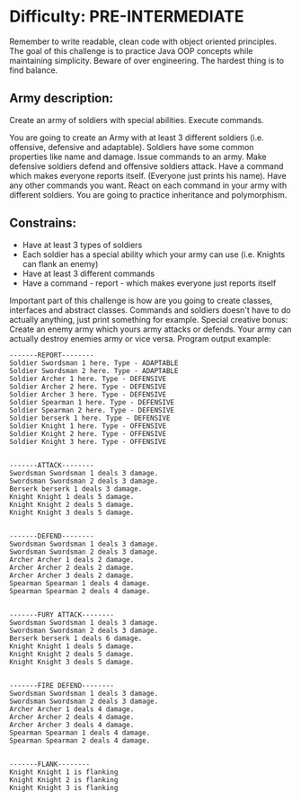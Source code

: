 # Difficulty: PRE-INTERMEDIATE
Remember to write readable, clean code with object oriented principles. The goal of this challenge is to practice Java OOP concepts while maintaining simplicity. Beware of over engineering. The hardest thing is to find balance.

## Army description:
Create an army of soldiers with special abilities. Execute commands.

You are going to create an Army with at least 3 different soldiers (i.e. offensive, defensive and adaptable). Soldiers have some common properties like name and damage. Issue commands to an army. Make defensive soldiers defend and offensive soldiers attack. Have a command which makes everyone reports itself. (Everyone just prints his name). Have any other commands you want. React on each command in your army with different soldiers. You are going to practice inheritance and polymorphism.

## Constrains:
- Have at least 3 types of soldiers
- Each soldier has a special ability which your army can use (i.e. Knights can flank an enemy)
- Have at least 3 different commands
- Have a command - report - which makes everyone just reports itself

Important part of this challenge is how are you going to create classes, interfaces and abstract classes. Commands and soldiers doesn't have to do actually anything, just print something for example. Special creative bonus: Create an enemy army which yours army attacks or defends. Your army can actually destroy enemies army or vice versa. Program output example:

~~~
-------REPORT--------
Soldier Swordsman 1 here. Type - ADAPTABLE
Soldier Swordsman 2 here. Type - ADAPTABLE
Soldier Archer 1 here. Type - DEFENSIVE
Soldier Archer 2 here. Type - DEFENSIVE
Soldier Archer 3 here. Type - DEFENSIVE
Soldier Spearman 1 here. Type - DEFENSIVE
Soldier Spearman 2 here. Type - DEFENSIVE
Soldier berserk 1 here. Type - DEFENSIVE
Soldier Knight 1 here. Type - OFFENSIVE
Soldier Knight 2 here. Type - OFFENSIVE
Soldier Knight 3 here. Type - OFFENSIVE


-------ATTACK--------
Swordsman Swordsman 1 deals 3 damage.
Swordsman Swordsman 2 deals 3 damage.
Berserk berserk 1 deals 3 damage.
Knight Knight 1 deals 5 damage.
Knight Knight 2 deals 5 damage.
Knight Knight 3 deals 5 damage.


-------DEFEND--------
Swordsman Swordsman 1 deals 3 damage.
Swordsman Swordsman 2 deals 3 damage.
Archer Archer 1 deals 2 damage.
Archer Archer 2 deals 2 damage.
Archer Archer 3 deals 2 damage.
Spearman Spearman 1 deals 4 damage.
Spearman Spearman 2 deals 4 damage.


-------FURY ATTACK--------
Swordsman Swordsman 1 deals 3 damage.
Swordsman Swordsman 2 deals 3 damage.
Berserk berserk 1 deals 6 damage.
Knight Knight 1 deals 5 damage.
Knight Knight 2 deals 5 damage.
Knight Knight 3 deals 5 damage.


-------FIRE DEFEND--------
Swordsman Swordsman 1 deals 3 damage.
Swordsman Swordsman 2 deals 3 damage.
Archer Archer 1 deals 4 damage.
Archer Archer 2 deals 4 damage.
Archer Archer 3 deals 4 damage.
Spearman Spearman 1 deals 4 damage.
Spearman Spearman 2 deals 4 damage.


-------FLANK--------
Knight Knight 1 is flanking
Knight Knight 2 is flanking
Knight Knight 3 is flanking

~~~